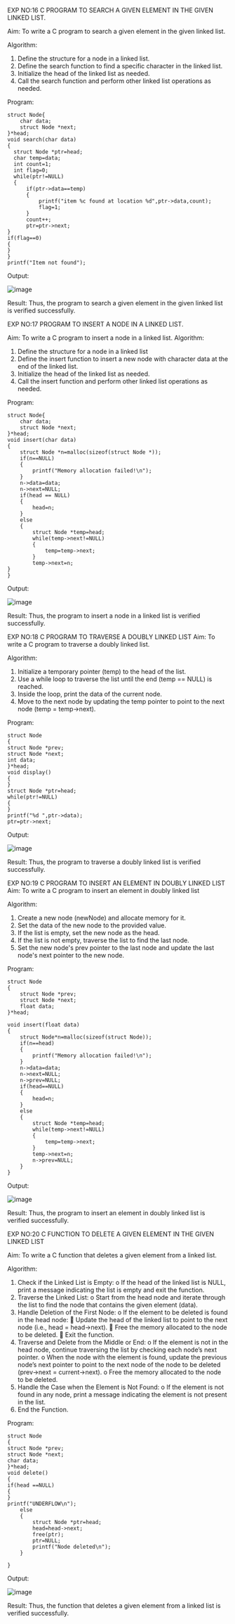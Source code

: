 EXP NO:16 C PROGRAM TO SEARCH A GIVEN ELEMENT IN THE GIVEN LINKED LIST.

Aim:
To write a C program to search a given element in the given linked list.

Algorithm:
1.	Define the structure for a node in a linked list.
2.	Define the search function to find a specific character in the linked list.
3.	Initialize the head of the linked list as needed.
4.	Call the search function and perform other linked list operations as needed.
 
Program:

```
struct Node{ 
    char data;  
    struct Node *next; 
}*head; 
void search(char data) 
{ 
  struct Node *ptr=head; 
  char temp=data; 
  int count=1; 
  int flag=0; 
  while(ptr!=NULL) 
  { 
      if(ptr->data==temp) 
      { 
          printf("item %c found at location %d",ptr->data,count); 
          flag=1; 
      } 
      count++; 
      ptr=ptr->next; 
} 
if(flag==0) 
{ 
} 
} 
printf("Item not found");

```
Output:

![image](https://github.com/user-attachments/assets/d9e3d085-be19-4b66-ab72-d280c954a90d)



Result:
Thus, the program to search a given element in the given linked list is verified successfully.


 
EXP NO:17  PROGRAM TO INSERT A NODE IN A LINKED LIST.

Aim:
To write a C program to insert a node in a linked list.
Algorithm:
1.	Define the structure for a node in a linked list
2.	Define the insert function to insert a new node with character data at the end of the linked list.
3.	Initialize the head of the linked list as needed.
4.	Call the insert function and perform other linked list operations as needed.
 
Program:

```
struct Node{ 
    char data;  
    struct Node *next; 
}*head; 
void insert(char data) 
{ 
    struct Node *n=malloc(sizeof(struct Node *)); 
    if(n==NULL) 
    { 
        printf("Memory allocation failed!\n"); 
    } 
    n->data=data; 
    n->next=NULL; 
    if(head == NULL) 
    { 
        head=n; 
    } 
    else 
    { 
        struct Node *temp=head; 
        while(temp->next!=NULL) 
        { 
            temp=temp->next; 
        } 
        temp->next=n; 
} 
}
```

Output:

![image](https://github.com/user-attachments/assets/5801db75-415d-408e-bb32-87ab4973e87a)


 
Result:
Thus, the program to insert a node in a linked list is verified successfully.


 
EXP NO:18 C PROGRAM TO TRAVERSE A DOUBLY LINKED LIST
Aim:
To write a C program to traverse a doubly linked list.

Algorithm:
1.	Initialize a temporary pointer (temp) to the head of the list.
2.	Use a while loop to traverse the list until the end (temp == NULL) is reached.
3.	Inside the loop, print the data of the current node.
4.	Move to the next node by updating the temp pointer to point to the next node (temp = temp->next).
 
Program:

```
struct Node 
{ 
struct Node *prev; 
struct Node *next; 
int data; 
}*head; 
void display() 
{ 
} 
struct Node *ptr=head; 
while(ptr!=NULL) 
{ 
}    
printf("%d ",ptr->data); 
ptr=ptr->next;
```

Output:

![image](https://github.com/user-attachments/assets/d3565678-7d43-420b-9451-2ff2b6c200b6)



Result:
Thus, the program to traverse a doubly linked list is verified successfully. 



EXP NO:19 C PROGRAM TO INSERT AN ELEMENT IN DOUBLY LINKED LIST
Aim:
To write a C program to insert an element in doubly linked list

Algorithm:
1.	Create a new node (newNode) and allocate memory for it.
2.	Set the data of the new node to the provided value.
3.	If the list is empty, set the new node as the head.
4.	If the list is not empty, traverse the list to find the last node.
5.	Set the new node's prev pointer to the last node and update the last node's next pointer to the new node.
 
Program:

```
struct Node 
{ 
    struct Node *prev; 
    struct Node *next; 
    float data; 
}*head; 
 
void insert(float data) 
{ 
    struct Node*n=malloc(sizeof(struct Node)); 
    if(n==head) 
    { 
        printf("Memory allocation failed!\n"); 
    } 
    n->data=data; 
    n->next=NULL; 
    n->prev=NULL; 
    if(head==NULL) 
    { 
        head=n; 
    } 
    else 
    { 
        struct Node *temp=head; 
        while(temp->next!=NULL) 
        { 
            temp=temp->next; 
        } 
        temp->next=n; 
        n->prev=NULL; 
    } 
} 

```

Output:

![image](https://github.com/user-attachments/assets/f29adc7d-5088-4291-83f0-38972a3dc1f5)


Result:
Thus, the program to insert an element in doubly linked list is verified successfully.




EXP NO:20 C FUNCTION TO DELETE A GIVEN ELEMENT IN THE GIVEN LINKED LIST




Aim:
To write a C function that deletes a given element from a linked list.

Algorithm:
1.	Check if the Linked List is Empty:
o	If the head of the linked list is NULL, print a message indicating the list is empty and exit the function.
2.	Traverse the Linked List:
o	Start from the head node and iterate through the list to find the node that contains the given element (data).
3.	Handle Deletion of the First Node:
o	If the element to be deleted is found in the head node:
	Update the head of the linked list to point to the next node (i.e., head = head->next).
	Free the memory allocated to the node to be deleted.
	Exit the function.
4.	Traverse and Delete from the Middle or End:
o	If the element is not in the head node, continue traversing the list by checking each node’s next pointer.
o	When the node with the element is found, update the previous node’s next pointer to point to the next node of the node to be deleted (prev->next = current->next).
o	Free the memory allocated to the node to be deleted.
5.	Handle the Case when the Element is Not Found:
o	If the element is not found in any node, print a message indicating the element is not present in the list.
6.	End the Function.


Program:

```
struct Node 
{ 
struct Node *prev; 
struct Node *next; 
char data; 
}*head; 
void delete() 
{ 
if(head ==NULL) 
{ 
} 
printf("UNDERFLOW\n"); 
    else 
    { 
        struct Node *ptr=head; 
        head=head->next; 
        free(ptr); 
        ptr=NULL; 
        printf("Node deleted\n"); 
    } 
     
}

```

Output:


![image](https://github.com/user-attachments/assets/aa3056a7-ee45-415e-ac11-62cb4de86d48)





Result:
Thus, the function that deletes a given element from a linked list is verified successfully.





